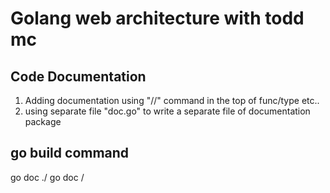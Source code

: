 Golang web architecture with todd mc
====================================

Code Documentation 
-----------------------------
1. Adding documentation using "//" command in the top of func/type etc..
2. using separate file "doc.go" to write a separate file of documentation package 

go build command
----------------
go doc ./ 
go doc <func>/<type>